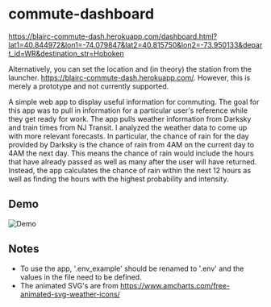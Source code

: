 # commute-dashboard
https://blairc-commute-dash.herokuapp.com/dashboard.html?lat1=40.844972&lon1=-74.079847&lat2=40.815750&lon2=-73.950133&depart_id=WR&destination_str=Hoboken

Alternatively, you can set the location and (in theory) the station from the launcher. https://blairc-commute-dash.herokuapp.com/. However, this is merely a prototype and not currently supported.

A simple web app to display useful information for commuting. The goal for this app was to pull in information for a particular user's reference while they get ready for work. The app pulls weather information from Darksky and train times from NJ Transit. I analyzed the weather data to come up with more relevant forecasts. In particular, the chance of rain for the day provided by Darksky is the chance of rain from 4AM on the current day to 4AM the next day. This means the chance of rain would include the hours that have already passed as well as many after the user will have returned. Instead, the app calculates the chance of rain within the next 12 hours as well as finding the hours with the highest probability and intensity.

## Demo
![Demo](https://i.imgur.com/UEuGwKF.gif)

## Notes
- To use the app, '.env_example' should be renamed to '.env' and the values in the file need to be defined. 
- The animated SVG's are from https://www.amcharts.com/free-animated-svg-weather-icons/
